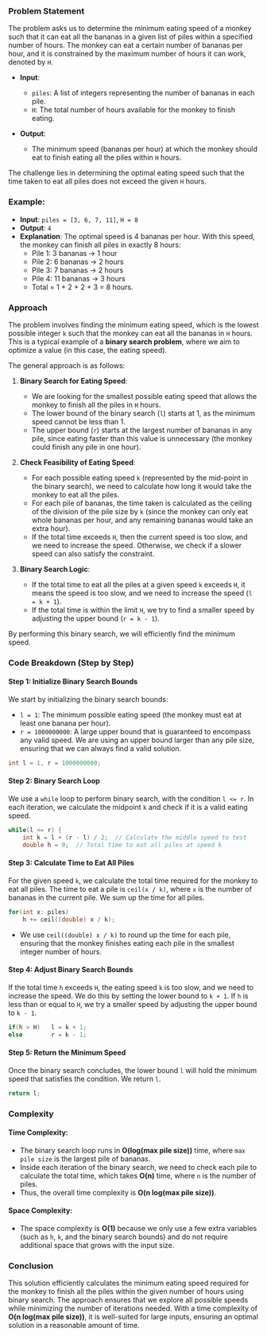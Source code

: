 ### Problem Statement

The problem asks us to determine the minimum eating speed of a monkey such that it can eat all the bananas in a given list of piles within a specified number of hours. The monkey can eat a certain number of bananas per hour, and it is constrained by the maximum number of hours it can work, denoted by `H`.

- **Input**:
  - `piles`: A list of integers representing the number of bananas in each pile.
  - `H`: The total number of hours available for the monkey to finish eating.

- **Output**:
  - The minimum speed (bananas per hour) at which the monkey should eat to finish eating all the piles within `H` hours.

The challenge lies in determining the optimal eating speed such that the time taken to eat all piles does not exceed the given `H` hours.

### Example:
- **Input**: `piles = [3, 6, 7, 11]`, `H = 8`
- **Output**: `4`
- **Explanation**: The optimal speed is 4 bananas per hour. With this speed, the monkey can finish all piles in exactly 8 hours:
  - Pile 1: 3 bananas → 1 hour
  - Pile 2: 6 bananas → 2 hours
  - Pile 3: 7 bananas → 2 hours
  - Pile 4: 11 bananas → 3 hours
  - Total = 1 + 2 + 2 + 3 = 8 hours.

### Approach

The problem involves finding the minimum eating speed, which is the lowest possible integer `k` such that the monkey can eat all the bananas in `H` hours. This is a typical example of a **binary search problem**, where we aim to optimize a value (in this case, the eating speed).

The general approach is as follows:

1. **Binary Search for Eating Speed**:
   - We are looking for the smallest possible eating speed that allows the monkey to finish all the piles in `H` hours.
   - The lower bound of the binary search (`l`) starts at 1, as the minimum speed cannot be less than 1.
   - The upper bound (`r`) starts at the largest number of bananas in any pile, since eating faster than this value is unnecessary (the monkey could finish any pile in one hour).

2. **Check Feasibility of Eating Speed**:
   - For each possible eating speed `k` (represented by the mid-point in the binary search), we need to calculate how long it would take the monkey to eat all the piles.
   - For each pile of bananas, the time taken is calculated as the ceiling of the division of the pile size by `k` (since the monkey can only eat whole bananas per hour, and any remaining bananas would take an extra hour).
   - If the total time exceeds `H`, then the current speed is too slow, and we need to increase the speed. Otherwise, we check if a slower speed can also satisfy the constraint.

3. **Binary Search Logic**:
   - If the total time to eat all the piles at a given speed `k` exceeds `H`, it means the speed is too slow, and we need to increase the speed (`l = k + 1`).
   - If the total time is within the limit `H`, we try to find a smaller speed by adjusting the upper bound (`r = k - 1`).

By performing this binary search, we will efficiently find the minimum speed.

### Code Breakdown (Step by Step)

#### Step 1: Initialize Binary Search Bounds
We start by initializing the binary search bounds:
- `l = 1`: The minimum possible eating speed (the monkey must eat at least one banana per hour).
- `r = 1000000000`: A large upper bound that is guaranteed to encompass any valid speed. We are using an upper bound larger than any pile size, ensuring that we can always find a valid solution.

```cpp
int l = 1, r = 1000000000;
```

#### Step 2: Binary Search Loop
We use a `while` loop to perform binary search, with the condition `l <= r`. In each iteration, we calculate the midpoint `k` and check if it is a valid eating speed.

```cpp
while(l <= r) {
    int k = l + (r - l) / 2;  // Calculate the middle speed to test
    double h = 0;  // Total time to eat all piles at speed k
```

#### Step 3: Calculate Time to Eat All Piles
For the given speed `k`, we calculate the total time required for the monkey to eat all piles. The time to eat a pile is `ceil(x / k)`, where `x` is the number of bananas in the current pile. We sum up the time for all piles.

```cpp
for(int x: piles)
    h += ceil((double) x / k);
```

- We use `ceil((double) x / k)` to round up the time for each pile, ensuring that the monkey finishes eating each pile in the smallest integer number of hours.

#### Step 4: Adjust Binary Search Bounds
If the total time `h` exceeds `H`, the eating speed `k` is too slow, and we need to increase the speed. We do this by setting the lower bound to `k + 1`. If `h` is less than or equal to `H`, we try a smaller speed by adjusting the upper bound to `k - 1`.

```cpp
if(h > H)   l = k + 1;
else        r = k - 1;
```

#### Step 5: Return the Minimum Speed
Once the binary search concludes, the lower bound `l` will hold the minimum speed that satisfies the condition. We return `l`.

```cpp
return l;
```

### Complexity

#### Time Complexity:
- The binary search loop runs in **O(log(max pile size))** time, where `max pile size` is the largest pile of bananas.
- Inside each iteration of the binary search, we need to check each pile to calculate the total time, which takes **O(n)** time, where `n` is the number of piles.
- Thus, the overall time complexity is **O(n log(max pile size))**.

#### Space Complexity:
- The space complexity is **O(1)** because we only use a few extra variables (such as `h`, `k`, and the binary search bounds) and do not require additional space that grows with the input size.

### Conclusion

This solution efficiently calculates the minimum eating speed required for the monkey to finish all the piles within the given number of hours using binary search. The approach ensures that we explore all possible speeds while minimizing the number of iterations needed. With a time complexity of **O(n log(max pile size))**, it is well-suited for large inputs, ensuring an optimal solution in a reasonable amount of time.